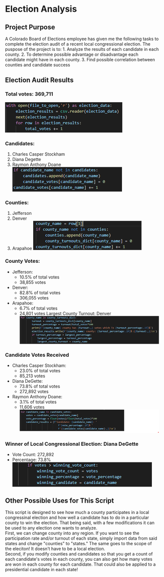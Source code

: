 # Election Analysis
## Project Purpose
A Colorado Board of Elections employee has given me the following tasks to complete the election audit of a recent local congressional election. The puspose of the project is to:
    1. Analyze the results of each candidate in each county.
    2. To determine possible advantage or disadvantage each candidate might have in each county.
    3. Find possible correlation between counties and candidate success
## Election Audit Results
### Total votes: 369,711
![Code for total votes](https://github.com/coocoojames/Election_Analysis/blob/main/Resources/Screenshot1.png)
### Candidates:
1. Charles Casper Stockham
2. Diana Degette
3. Raymon Anthony Doane
![Code for candidate list](https://github.com/coocoojames/Election_Analysis/blob/main/Resources/Screenshot2.png)
### Counties:
1. Jefferson
2. Denver
3. Arapahoe
![Code for county list](https://github.com/coocoojames/Election_Analysis/blob/main/Resources/Screenshot3.png)
### County Votes:
- Jefferson:
    - 10.5% of total votes
    - 38,855 votes
- Denver:
    - 82.8% of total votes
    - 306,055 votes
- Arapahoe:
    - 6.7% of total votes
    - 24,801 votes
Largest County Turnout: Denver
![Code for county turnout and percentage](https://github.com/coocoojames/Election_Analysis/blob/main/Resources/Screenshot4.png)
### Candidate Votes Received
- Charles Casper Stockham:
    - 23.0% of total votes
    - 85,213 votes
- Diana DeGette:
    - 73.8% of total votes
    - 272,892 votes
- Raymon Anthony Doane:
    - 3.1% of total votes
    - 11,606 votes
![Code for candidate votes and percentage](https://github.com/coocoojames/Election_Analysis/blob/main/Resources/Screenshot5.png)
### Winner of Local Congressional Election: Diana DeGette
- Vote Count: 272,892
- Percentage: 73.8%
![Code for winning candidate statistics](https://github.com/coocoojames/Election_Analysis/blob/main/Resources/Screenshot6.png)
## Other Possible Uses for This Script
This script is designed to see how much a county participates in a local congressinal election and how well a candidate has to do in a particular county to win the election. That being said, with a few modifications it can be used to any election one wants to analyze.<br />
First, we can change county into any region. If you want to see the participation rate and/or turnout of each state, simply import data from said states and change "counties" to "states." The same goes to the scope of the eleciton! It doesn't have to be a local election.<br />
Second, if you modify counties and candidates so that you get a count of each candidate's votes in each county, you can also get how many votes are won in each county for each candidate. That could also be applied to a presidential candidate in each state!